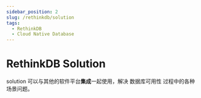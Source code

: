 ```yaml
---
sidebar_position: 2
slug: /rethinkdb/solution
tags:
  - RethinkDB
  - Cloud Native Database
---
```


# RethinkDB Solution

solution 可以与其他的软件平台**集成**一起使用，解决 数据库可用性 过程中的各种场景问题。




